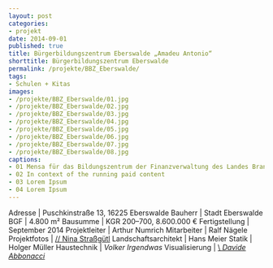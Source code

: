 ```yaml
---
layout: post
categories:
- projekt
date: 2014-09-01
published: true
title: Bürgerbildungs­zentrum Eberswalde „Amadeu Antonio“
shorttitle: Bürgerbildungszentrum Eberswalde
permalink: /projekte/BBZ_Eberswalde/
tags: 
- Schulen + Kitas 
images:
- /projekte/BBZ_Eberswalde/01.jpg
- /projekte/BBZ_Eberswalde/02.jpg
- /projekte/BBZ_Eberswalde/03.jpg
- /projekte/BBZ_Eberswalde/04.jpg
- /projekte/BBZ_Eberswalde/05.jpg
- /projekte/BBZ_Eberswalde/06.jpg
- /projekte/BBZ_Eberswalde/07.jpg
- /projekte/BBZ_Eberswalde/08.jpg
captions:
- 01 Mensa für das Bildungszentrum der Finanzverwaltung des Landes Brandenburg
- 02 In context of the running paid content
- 03 Lorem Ipsum
- 04 Lorem Ipsum
---
```

Adresse			|	Puschkinstraße 13, 16225 Eberswalde 
Bauherr			|	Stadt Eberswalde
BGF				|	4.800 m²
Bausumme		|	KGR 200–700, 8.600.000 €
Fertigstellung	|	September 2014
Projektleiter	|	Arthur Numrich
Mitarbeiter		|	Ralf Nägele 
Projektfotos	|	<a href="http://www.ninastrg.de" target= "_blank">// Nina Straßgütl</a>
Landschaftsarchitekt | Hans Meier
Statik | Holger Müller
Haustechnik | *Volker Irgendwas*
Visualisierung | [\\ _Davide Abbonacci_](http://www.abbonacci.com/)
